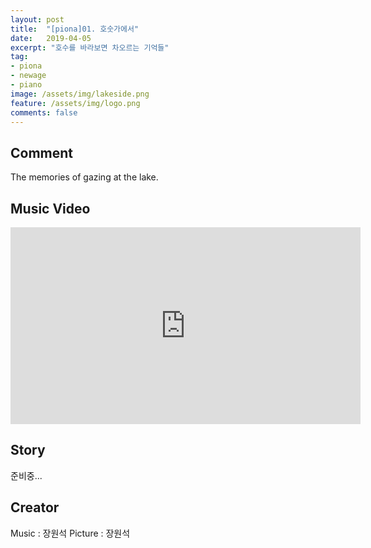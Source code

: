 ```yaml
---
layout: post
title:  "[piona]01. 호숫가에서"
date:   2019-04-05
excerpt: "호수를 바라보면 차오르는 기억들"
tag:
- piona
- newage
- piano
image: /assets/img/lakeside.png
feature: /assets/img/logo.png
comments: false
---
```


## Comment

The memories of gazing at the lake.

## Music Video

<iframe width="560" height="315" src="https://www.youtube.com/embed/NKtqmxQ9d7Q" frameborder="0"> </iframe>

## Story

준비중...

## Creator

Music     :  장원석
Picture   :  장원석